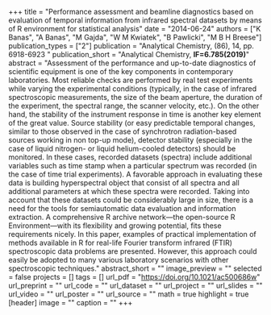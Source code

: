 +++
title = "Performance assessment and beamline diagnostics based on evaluation of temporal information from infrared spectral datasets by means of R environment for statistical analysis"
date = "2014-06-24"
authors = ["K Banas", "A Banas", "M Gajda", "W M Kwiatek", "B Pawlicki", "M B H Breese"]
publication_types = ["2"]
publication = "Analytical Chemistry, (86), 14, pp. 6918-6923 "
publication_short = "Analytical Chemistry, **IF=6.785(2019)**"
abstract = "Assessment of the performance and up-to-date diagnostics of scientific equipment is one of the key components in contemporary laboratories. Most reliable checks are performed by real test experiments while varying the experimental conditions (typically, in the case of infrared spectroscopic measurements, the size of the beam aperture, the duration of the experiment, the spectral range, the scanner velocity, etc.). On the other hand, the stability of the instrument response in time is another key element of the great value. Source stability (or easy predictable temporal changes, similar to those observed in the case of synchrotron radiation-based sources working in non top-up mode), detector stability (especially in the case of liquid nitrogen- or liquid helium-cooled detectors) should be monitored. In these cases, recorded datasets (spectra) include additional variables such as time stamp when a particular spectrum was recorded (in the case of time trial experiments). A favorable approach in evaluating these data is building hyperspectral object that consist of all spectra and all additional parameters at which these spectra were recorded. Taking into account that these datasets could be considerably large in size, there is a need for the tools for semiautomatic data evaluation and information extraction. A comprehensive R archive network—the open-source R Environment—with its flexibility and growing potential, fits these requirements nicely. In this paper, examples of practical implementation of methods available in R for real-life Fourier transform infrared (FTIR) spectroscopic data problems are presented. However, this approach could easily be adopted to many various laboratory scenarios with other spectroscopic techniques."
abstract_short = ""
image_preview = ""
selected = false
projects = []
tags = []
url_pdf = "https://doi.org/10.1021/ac500686w"
url_preprint = ""
url_code = ""
url_dataset = ""
url_project = ""
url_slides = ""
url_video = ""
url_poster = ""
url_source = ""
math = true
highlight = true
[header]
image = ""
caption = ""
+++

